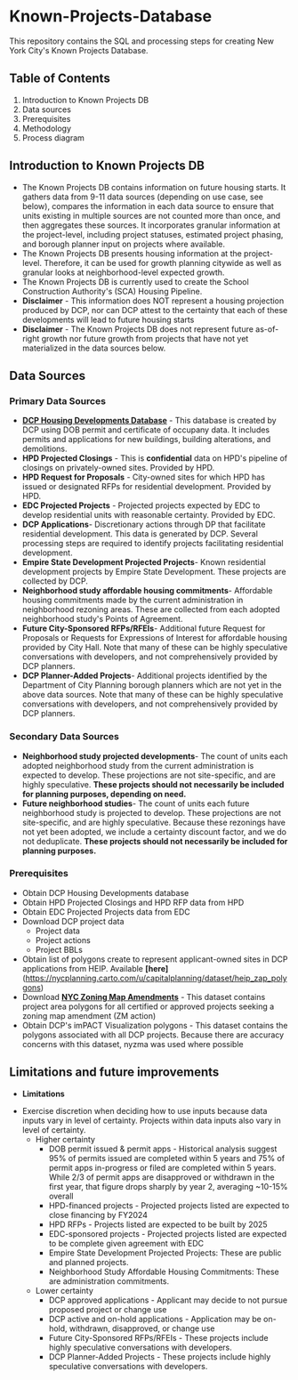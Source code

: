 # Known-Projects-Database

This repository contains the SQL and processing steps for creating New York City's Known Projects Database.

## Table of Contents
1. Introduction to Known Projects DB
2. Data sources
3. Prerequisites
4. Methodology
5. Process diagram

## Introduction to Known Projects DB
- The Known Projects DB contains information on future housing starts. It gathers data from 9-11 data sources (depending on use case, see below), compares the information in each data source to ensure that units existing in multiple sources are not counted more than once, and then aggregates these sources. It incorporates granular information at the project-level, including project statuses, estimated project phasing, and borough planner input on projects where available.
- The Known Projects DB presents housing information at the project-level. Therefore, it can be used for growth planning citywide as well as granular looks at neighborhood-level expected growth.
- The Known Projects DB is currently used to create the School Construction Authority's (SCA) Housing Pipeline.
- **Disclaimer** - This information does NOT represent a housing projection produced by DCP, nor can DCP attest to the certainty that each of these developments will lead to future housing starts
- **Disclaimer** - The Known Projects DB does not represent future as-of-right growth nor future growth from projects that have not yet materialized in the data sources below.

## Data Sources
### Primary Data Sources
- **[DCP Housing Developments Database](https://github.com/NYCPlanning/db-developments)** - This database is created by DCP using DOB permit and certificate of occupany data. It includes permits and applications for new buildings, building alterations, and demolitions.
- **HPD Projected Closings** - This is **confidential** data on HPD's pipeline of closings on privately-owned sites. Provided by HPD.
- **HPD Request for Proposals** - City-owned sites for which HPD has issued or designated RFPs for residential development. Provided by HPD.
- **EDC Projected Projects** - Projected projects expected by EDC to develop residential units with reasonable certainty. Provided by EDC.
- **DCP Applications**- Discretionary actions through DP that facilitate residential development. This data is generated by DCP. Several processing steps are required to identify projects facilitating residential development.
- **Empire State Development Projected Projects**- Known residential development projects by Empire State Development. These projects are collected by DCP.
- **Neighborhood study affordable housing commitments**- Affordable housing commitments made by the current administration in neighborhood rezoning areas. These are collected from each adopted neighborhood study's Points of Agreement.
- **Future City-Sponsored RFPs/RFEIs**- Additional future Request for Proposals or Requests for Expressions of Interest for affordable housing provided by City Hall. Note that many of these can be highly speculative conversations with developers, and not comprehensively provided by DCP planners.
- **DCP Planner-Added Projects**- Additional projects identified by the Department of City Planning borough planners which are not yet in the above data sources. Note that many of these can be highly speculative conversations with developers, and not comprehensively provided by DCP planners.
### Secondary Data Sources
- **Neighborhood study projected developments**- The count of units each adopted neighborhood study from the current administration is expected to develop. These projections are not site-specific, and are highly speculative. **These projects should not necessarily be included for planning purposes, depending on need.**
- **Future neighborhood studies**- The count of units each future neighborhood study is projected to develop. These projections are not site-specific, and are highly speculative. Because these rezonings have not yet been adopted, we include a certainty discount factor, and we do not deduplicate. **These projects should not necessarily be included for planning purposes.**

### Prerequisites
- Obtain DCP Housing Developments database
- Obtain HPD Projected Closings and HPD RFP data from HPD
- Obtain EDC Projected Projects data from EDC
- Download DCP project data
  * Project data
  * Project actions
  * Project BBLs
- Obtain list of polygons create to represent applicant-owned sites in DCP applications from HEIP. Available **[here]**(https://nycplanning.carto.com/u/capitalplanning/dataset/heip_zap_polygons)
- Download **[NYC Zoning Map Amendments](https://www1.nyc.gov/site/planning/data-maps/open-data/dwn-gis-zoning.page)** - This dataset contains project area polygons for all certified or approved projects seeking a zoning map amendment (ZM action)
- Obtain DCP's imPACT Visualization polygons - This dataset contains the polygons associated with all DCP projects. Because there are accuracy concerns with this dataset, nyzma was used where possible

## Limitations and future improvements
- **Limitations**
 *  Exercise discretion when deciding how to use inputs because data inputs vary in level of certainty. Projects within data inputs also   vary in level of certainty.
    - Higher certainty
      - DOB permit issued & permit apps - Historical analysis suggest 95% of permits issued are completed within 5 years and 75% of permit    apps in-progress or filed are completed within 5 years. While 2/3 of permit apps are disapproved or withdrawn in the first year, that figure drops sharply by year 2, averaging ~10-15% overall
      - HPD-financed projects - Projected projects listed are expected to close financing by FY2024
      - HPD RFPs - Projects listed are expected to be built by 2025
      - EDC-sponsored projects - Projected projects listed are expected to be complete given agreement with EDC
      - Empire State Development Projected Projects: These are public and planned projects.
      - Neighborhood Study Affordable Housing Commitments: These are administration commitments.
    - Lower certainty
      - DCP approved applications - Applicant may decide to not pursue proposed project or change use
      - DCP active and on-hold applications - Application may be on-hold, withdrawn, disapproved, or change use
      - Future City-Sponsored RFPs/RFEIs - These projects include highly speculative conversations with developers.
      - DCP Planner-Added Projects - These projects include highly speculative conversations with developers.
      
      

